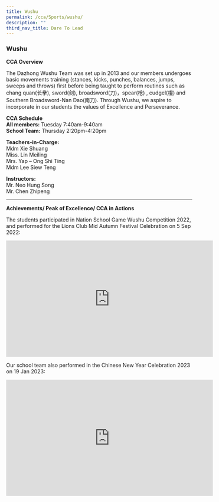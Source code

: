 ```yaml
---
title: Wushu
permalink: /cca/Sports/wushu/
description: ""
third_nav_title: Dare To Lead
---
```

### Wushu

**CCA Overview**

The Dazhong Wushu Team was set up in 2013 and our members undergoes basic movements training (stances, kicks, punches, balances, jumps, sweeps and throws) first before being taught to perform routines such as chang quan(长拳), sword(剑),  broadsword(刀)，spear(枪) , cudgel(棍) and Southern Broadsword-Nan Dao(南刀). Through Wushu, we aspire to incorporate in our students the values of Excellence and Perseverance. 

**CCA Schedule**<br>
**All members:** Tuesday 7:40am-9:40am<br>
**School Team:** Thursday 2:20pm-4:20pm

**Teachers-in-Charge:**<br>
Mdm Xie Shuang<br>
Miss. Lin Meiling<br>
Mrs. Yap – Ong Shi Ting<br>
Mdm Lee Siew Teng

**Instructors:**<br>
Mr. Neo Hung Song<br>
Mr. Chen Zhipeng

___________________________________

**Achievements/ Peak of Excellence/ CCA in Actions**

The students participated in Nation School Game Wushu Competition 2022, and performed for the Lions Club Mid Autumn Festival Celebration on 5 Sep 2022:

<iframe width="560" height="315" src="https://www.youtube.com/embed/h3_CLtew0aY" title="YouTube video player" frameborder="0" allow="accelerometer; autoplay; clipboard-write; encrypted-media; gyroscope; picture-in-picture; web-share" allowfullscreen=""></iframe>

Our school team also performed in the Chinese New Year Celebration 2023 on 19 Jan 2023:

<iframe width="560" height="315" src="https://www.youtube.com/embed/akXTxmQNk94" title="YouTube video player" frameborder="0" allow="accelerometer; autoplay; clipboard-write; encrypted-media; gyroscope; picture-in-picture; web-share" allowfullscreen=""></iframe>